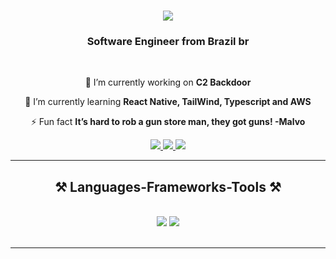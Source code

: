 <h1 align="center">
    <img src="https://readme-typing-svg.herokuapp.com/?font=Righteous&size=35&center=true&vCenter=true&width=500&height=70&duration=4000&lines=Hi+There!+👋;+I'm+Lucas+Ferreira!;" />
</h1>

<h3 align="center">Software Engineer from Brazil br</h3>

<br/>

<div align="center">
 
 🔭 I’m currently working on **C2 Backdoor**
 
 🌱 I’m currently learning **React Native, TailWind, Typescript and AWS**

⚡ Fun fact **It’s hard to rob a gun store man, they got guns! -Malvo**

 </div>

 <div align="center"> 
  <a href="mailto:lucasferreiraf2001@outlook.com">
    <img src="https://img.shields.io/badge/Gmail-333333?style=for-the-badge&logo=gmail&logoColor=red" />
  </a>
  <a href="https://www.linkedin.com/in/lucas-ferreira-65a095288/" target="_blank">
    <img src="https://img.shields.io/badge/LinkedIn-0077B5?style=for-the-badge&logo=linkedin&logoColor=white" target="_blank" />
  </a>
  <a href="https://github.com/lucaszitos?tab=repositories" target="_blank">
     <img src="https://img.shields.io/badge/Portfolio-FF5722?style=for-the-badge&logo=todoist&logoColor=white" target="_blank" /> <!-- sqlite, safari, google-chrome are other good icon options -->
  </a>
</div>

 <hr/>

<h2 align="center">⚒️ Languages-Frameworks-Tools ⚒️</h2>
<br/>
<div align="center">
    <img src="https://skillicons.dev/icons?i=react,bootstrap,flask,fastapi,html,css,vscode,github,tailwind,git,postman" />
    <img src="https://skillicons.dev/icons?i=nodejs,python,javascript,typescript,mongodb,mysql,postgresql,c,java,ruby,rails" /><br>
</div>

<br/>
<hr/>

